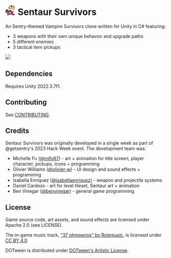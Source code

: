 # ![](Media/sentaur.gif) Sentaur Survivors

An Sentry-themed Vampire Survivors clone written for Unity in C# featuring:
* 3 weapons with their own unique behavior and upgrade paths
* 5 different enemies
* 3 tactical item pickups

![](/Media/gameplay.gif?raw=true)

## Dependencies

Requires Unity 2022.3.7f1.


## Contributing

See [CONTRIBUTING](CONTRIBUTING.md).

## Credits

Sentaur Survivors was originally developed in a single week as part of @getsentry's 2023 Hack Week event. The development team was:

* Michelle Fu ([@mifu67](https://github.com/mifu67)) - art + animation for title screen, player character, pickups, icons + programming
* Olivier Williams ([@olivier-w](https://github.com/olivier-w)) - UI design and sound effects + programming
* Isabella Enriquez ([@isabellaenriquez)](https://github.com/isabellaenriquez) - weapon and projectile systems
* Daniel Cardozo - art for level tileset, Sentaur art + animation
* Ben Vinegar ([@benvinegar](https://github.com/benvinegar)) - general game programming

## License

Game source code, art assets, and sound effects are licensed under Apache 2.0 (see LICENSE).

The in-game music track, ["37 ohmperios" by Rolemusic](https://freemusicarchive.org/music/Rolemusic/single/37-ohmperios/), is licensed under [CC BY 4.0](https://creativecommons.org/licenses/by/4.0/).

DOTween is distributed under [DOTween's Artistic License](https://dotween.demigiant.com/license.php).
